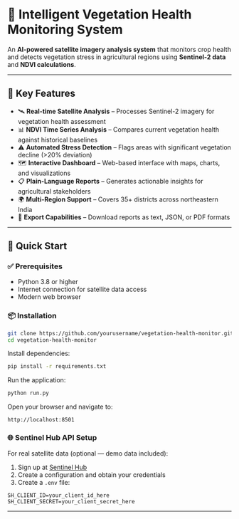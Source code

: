 

# 🌱 Intelligent Vegetation Health Monitoring System

An **AI-powered satellite imagery analysis system** that monitors crop health and detects vegetation stress in agricultural regions using **Sentinel-2 data** and **NDVI calculations**.

---

## 🚀 Key Features

* 🛰️ **Real-time Satellite Analysis** – Processes Sentinel-2 imagery for vegetation health assessment
* 📊 **NDVI Time Series Analysis** – Compares current vegetation health against historical baselines
* ⚠️ **Automated Stress Detection** – Flags areas with significant vegetation decline (>20% deviation)
* 🗺️ **Interactive Dashboard** – Web-based interface with maps, charts, and visualizations
* 📋 **Plain-Language Reports** – Generates actionable insights for agricultural stakeholders
* 🌍 **Multi-Region Support** – Covers 35+ districts across northeastern India
* 📱 **Export Capabilities** – Download reports as text, JSON, or PDF formats

---

## 🚀 Quick Start

### ✅ Prerequisites

* Python 3.8 or higher
* Internet connection for satellite data access
* Modern web browser

### 📦 Installation

```bash
git clone https://github.com/yourusername/vegetation-health-monitor.git
cd vegetation-health-monitor
```

Install dependencies:

```bash
pip install -r requirements.txt
```

Run the application:

```bash
python run.py
```

Open your browser and navigate to:

```
http://localhost:8501
```

### 🌐 Sentinel Hub API Setup

For real satellite data (optional — demo data included):

1. Sign up at [Sentinel Hub](https://www.sentinel-hub.com)
2. Create a configuration and obtain your credentials
3. Create a `.env` file:

```text
SH_CLIENT_ID=your_client_id_here  
SH_CLIENT_SECRET=your_client_secret_here
```

---

